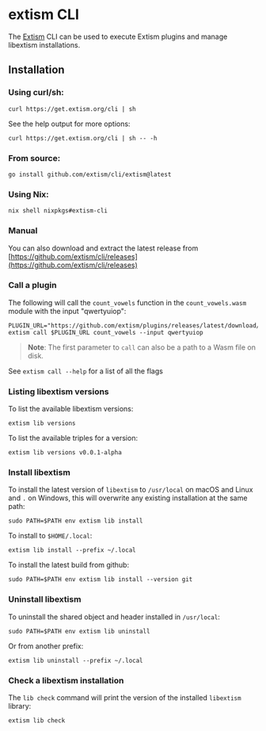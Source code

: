 # extism CLI

The [Extism](https://github.com/extism/extism) CLI can be used to execute Extism plugins and manage libextism installations.

## Installation

### Using curl/sh:

```shell
curl https://get.extism.org/cli | sh
```

See the help output for more options:

```shell
curl https://get.extism.org/cli | sh -- -h
```

### From source:

```shell
go install github.com/extism/cli/extism@latest
```

### Using Nix:

```shell
nix shell nixpkgs#extism-cli
```

### Manual

You can also download and extract the latest release from [https://github.com/extism/cli/releases](https://github.com/extism/cli/releases)

### Call a plugin

The following will call the `count_vowels` function in the `count_vowels.wasm` module with the input "qwertyuiop":

```shell
PLUGIN_URL="https://github.com/extism/plugins/releases/latest/download/count_vowels.wasm"
extism call $PLUGIN_URL count_vowels --input qwertyuiop
```

> **Note**: The first parameter to `call` can also be a path to a Wasm file on disk.

See `extism call --help` for a list of all the flags

### Listing libextism versions

To list the available libextism versions:

```shell
extism lib versions
```

To list the available triples for a version:

```shell
extism lib versions v0.0.1-alpha
```

### Install libextism

To install the latest version of `libextism` to `/usr/local` on macOS and Linux and `.` on Windows, this will overwrite any existing installation at the same path:

```shell
sudo PATH=$PATH env extism lib install
```

To install to `$HOME/.local`:

```shell
extism lib install --prefix ~/.local
```

To install the latest build from github:

```shell
sudo PATH=$PATH env extism lib install --version git
```

### Uninstall libextism

To uninstall the shared object and header installed in `/usr/local`:

```shell
sudo PATH=$PATH env extism lib uninstall
```

Or from another prefix:

```shell
extism lib uninstall --prefix ~/.local
```

### Check a libextism installation

The `lib check` command will print the version of the installed `libextism` library:

```shell
extism lib check
```

